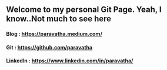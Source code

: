 ## Welcome to my personal Git Page. Yeah, I know..Not much to see here

#### Blog : https://paravatha.medium.com/

#### Git : https://github.com/paravatha

#### LinkedIn : https://www.linkedin.com/in/paravatha/


